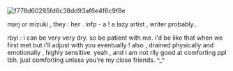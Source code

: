 ![f778d60285fd6c38dd93af6e4f6c9f8e](https://github.com/user-attachments/assets/ec055a86-2c2f-4162-b61c-3daa9b08ab90)


marj  or  mizuki  ,  they  :  her  .
infp - a  !  a lazy artist , writer probably..

rbyi  :  i can be very very dry. so be patient with me. i'd be like that when we first met but i'll adjust with you eventually !  also , drained physically and emotionally , highly sensitive. yeah , and i am not rlly good at comforting ppl tbh. just comforting unless you're my close friends.  ^_^
